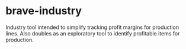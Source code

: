 brave-industry
==============

Industry tool intended to simplify tracking profit margins for production lines.  Also doubles as an exploratory tool to identify profitable items for production.
